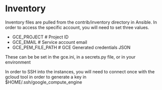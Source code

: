 
Inventory
===

Inventory files are pulled from the contrib/inventory directory in Ansible. In
order to access the specific account, you will need to set three values.

* GCE_PROJECT # Project ID
* GCE_EMAIL # Service account email
* GCE_PEM_FILE_PATH # GCE Generated credentials JSON

These can be be set in the gce.ini, in a secrets.py file, or in your environment

In order to SSH into the instances, you will need to connect once with the
gcloud tool in order to generate a key in $HOME/.ssh/google_compute_engine
